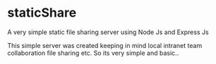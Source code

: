 staticShare
===========

A very simple static file sharing server using Node Js and Express Js


This simple server was created keeping in mind local intranet team collaboration file sharing etc. So its very simple and basic..

